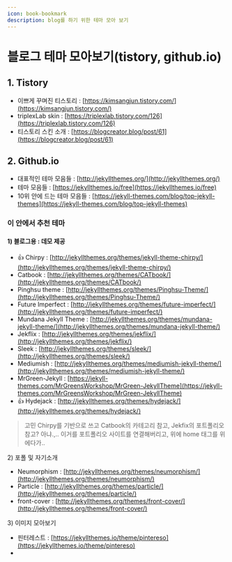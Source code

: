 ```yaml
---
icon: book-bookmark
description: blog를 하기 위한 테마 모아 보기
---
```


# 블로그 테마 모아보기(tistory, github.io)

## 1. Tistory

* 이쁘게 꾸며진 티스토리 : [https://kimsangjun.tistory.com/](https://kimsangjun.tistory.com/)
* triplexLab skin : [https://triplexlab.tistory.com/126](https://triplexlab.tistory.com/126)
* 티스토리 스킨 소개 : [https://blogcreator.blog/post/61](https://blogcreator.blog/post/61)



## 2. Github.io

* 대표적인 테마 모음들 : [http://jekyllthemes.org/](http://jekyllthemes.org/)
* 테마 모음들 : [https://jekyllthemes.io/free](https://jekyllthemes.io/free)
* 10위 안에 드는 테마 모음들 : [https://jekyll-themes.com/blog/top-jekyll-themes](https://jekyll-themes.com/blog/top-jekyll-themes)

### 이 안에서 추천 테마

#### 1) 블로그용 : 데모 제공

* :thumbsup: Chirpy : [http://jekyllthemes.org/themes/jekyll-theme-chirpy/](http://jekyllthemes.org/themes/jekyll-theme-chirpy/)
* Catbook : [http://jekyllthemes.org/themes/CATbook/](http://jekyllthemes.org/themes/CATbook/)
* Pinghsu theme :  [http://jekyllthemes.org/themes/Pinghsu-Theme/](http://jekyllthemes.org/themes/Pinghsu-Theme/)
* Future Imperfect : [http://jekyllthemes.org/themes/future-imperfect/](http://jekyllthemes.org/themes/future-imperfect/)
* Mundana Jekyll Theme : [http://jekyllthemes.org/themes/mundana-jekyll-theme/](http://jekyllthemes.org/themes/mundana-jekyll-theme/)
* Jekflix : [http://jekyllthemes.org/themes/jekflix/](http://jekyllthemes.org/themes/jekflix/)
* Sleek : [http://jekyllthemes.org/themes/sleek/](http://jekyllthemes.org/themes/sleek/)
* Mediumish : [http://jekyllthemes.org/themes/mediumish-jekyll-theme/](http://jekyllthemes.org/themes/mediumish-jekyll-theme/)
* MrGreen-Jekyll : [https://jekyll-themes.com/MrGreensWorkshop/MrGreen-JekyllTheme](https://jekyll-themes.com/MrGreensWorkshop/MrGreen-JekyllTheme)
* :thumbsup:  Hydejack : [http://jekyllthemes.org/themes/hydejack/](http://jekyllthemes.org/themes/hydejack/)



> 고민 Chirpy를 기반으로 쓰고 Catbook의 카테고리 참고,  Jekfix의 포트폴리오 참고? 아냐.,.. 이거를 포트폴리오 사이트를 연결해버리고, 위에 home 태그를 위에다가..



2\) 포폴 및 자기소개

* Neumorphism : [http://jekyllthemes.org/themes/neumorphism/](http://jekyllthemes.org/themes/neumorphism/)
* Particle :  [http://jekyllthemes.org/themes/particle/](http://jekyllthemes.org/themes/particle/)
* front-cover : [http://jekyllthemes.org/themes/front-cover/](http://jekyllthemes.org/themes/front-cover/)



3\) 이미지 모아보기

* 핀터레스트 : [https://jekyllthemes.io/theme/pintereso](https://jekyllthemes.io/theme/pintereso)
*
